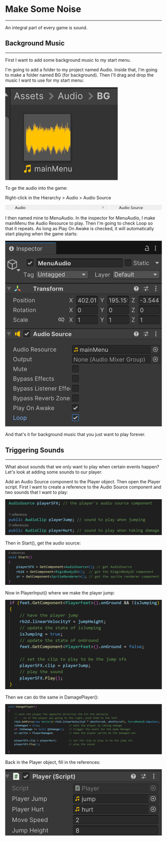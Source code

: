 # Make Some Noise
---
An integral part of every game is sound.

## Background Music
---

First I want to add some background music to my start menu.

I'm going to add a folder to my project named Audio. Inside that, I'm going to make a folder named BG (for background).
Then I'll drag and drop the music I want to use for my start menu:

![img_1.png](img_1.png)

To ge the audio into the game:

Right-click in the Hierarchy > Audio > Audio Source

![img.png](img.png)

I then named mine to MenuAudio. In the inspector for MenuAudio, I make mainMenu the Audio Resource to play. Then I'm going to 
check Loop so that it repeats. As long as Play On Awake is checked, it will automatically start playing when the game starts:

![img_2.png](img_2.png)

And that's it for background music that you just want to play forever.

## Triggering Sounds
---
What about sounds that we only want to play when certain events happen? Let's look at adding some sounds to our player.

Add an Audio Source component to the Player object. Then open the Player script. First I want to create a reference to 
the Audio Source component and two sounds that I want to play:

![img_3.png](img_3.png)

Then in Start(), get the audio source:

![img_4.png](img_4.png)

Now in PlayerInput() where we make the player jump:

![img_5.png](img_5.png)

Then we can do the same in DamagePlayer():

![img_6.png](img_6.png)

Back in the Player object, fill in the references:

![img_7.png](img_7.png)

